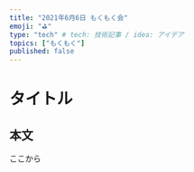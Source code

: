 ```yaml
---
title: "2021年6月6日 もくもく会"
emoji: "⛳"
type: "tech" # tech: 技術記事 / idea: アイデア
topics: ["もくもく"]
published: false
---
```


# タイトル
## 本文

ここから